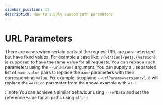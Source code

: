 ```yaml
---
sidebar_position: 11
description: How to supply custom path parameters
---
```


# URL Parameters
There are cases when certain parts of the request URL are parameterized but have fixed values. For example a case like: `/{version}/pets`. `{version}` is supposed to have the same value for all requests.
You can replace such parameters using the `--urlParams` argument.
You can supply a `,` separated list of `name:value` pairs to replace the `name` parameters with their corresponding `value`.
For example, supplying `--urlParams=version:v1.0` will replace the `version` parameter from the above example with `v1.0`.

:::note
You can achieve a similar behaviour using `--refData` and set the reference value for all paths using `all`.
:::
